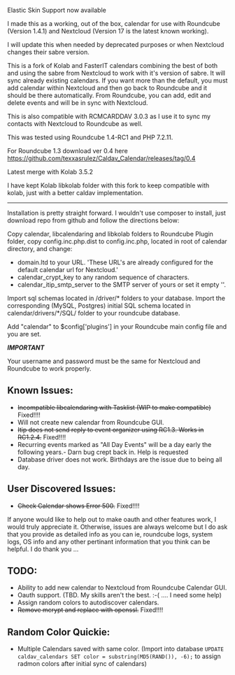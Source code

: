 Elastic Skin Support now available


I made this as a working, out of the box, calendar for use with Roundcube (Version 1.4.1) and Nextcloud (Version 17 is the latest known working).

I will update this when needed by deprecated purposes or when Nextcloud changes their sabre version.

This is a fork of Kolab and FasterIT calendars combining the best of both and using the sabre from Nextcloud to work with it's version of sabre. It will sync already existing calendars. If you want more than the default, you must add calendar within Nextcloud and then go back to Roundcube and it should be there automatically. From Roundcube, you can add, edit and delete events and will be in sync with Nextcloud.

This is also compatible with RCMCARDDAV 3.0.3 as I use it to sync my contacts with Nextcloud to Roundcube as well.

This was tested using Roundcube 1.4-RC1 and PHP 7.2.11.

For Roundcube 1.3 download ver 0.4 here https://github.com/texxasrulez/Caldav_Calendar/releases/tag/0.4

Latest merge with Kolab 3.5.2

I have kept Kolab libkolab folder with this fork to keep compatible with kolab, just with a better caldav implementation.

_________________________________________________________________________________________

Installation is pretty straight forward. I wouldn't use composer to install, just download repo from github and follow the directions below:

Copy calendar, libcalendaring and libkolab folders to Roundcube Plugin folder, copy config.inc.php.dist to config.inc.php, located in root of calendar directory, and change:
* domain.ltd to your URL. 'These URL's are already configured for the default calendar url for Nextcloud.'
* calendar_crypt_key to any random sequence of characters.
* calendar_itip_smtp_server to the SMTP server of yours or set it empty ''.

 Import sql schemas located in /driver/* folders to your database.	Import the corresponding (MySQL, Postgres) initial SQL schema located in calendar/drivers/*/SQL/ folder to your roundcube database.

Add "calendar" to $config['plugins'] in your Roundcube main config file and you are set.

***IMPORTANT***

Your username and password must be the same for Nextcloud and Roundcube to work properly.

Known Issues:
-------
* ~~Incompatible libcalendaring with Tasklist (WIP to make compatible)~~ Fixed!!!!
* Will not create new calendar from Roundcube GUI.
* ~~Itip does not send reply to event organizer using RC1.3. Works in RC1.2.4.~~ Fixed!!!!
* Recurring events marked as "All Day Events" will be a day early the following years.- Darn bug crept back in. Help is requested
* Database driver does not work. Birthdays are the issue due to being all day.

User Discovered Issues:
-------
* ~~Check Calendar shows Error 500.~~ Fixed!!!!

If anyone would like to help out to make oauth and other features work, I would truly appreciate it.
Otherwise, issues are always welcome but I do ask that you provide as detailed info as you can ie, roundcube logs, system logs, OS info and any other pertinant information that you think can be helpful. I do thank you ...


TODO:
-------
* Ability to add new calendar to Nextcloud from Roundcube Calendar GUI.
* Oauth support. (TBD. My skills aren't the best. :-(  ....  I need some help)
* Assign random colors to autodiscover calendars.
* ~~Remove mcrypt and replace with openssl.~~ Fixed!!!!

Random Color Quickie:
-------
* Multiple Calendars saved with same color. (Import into database `UPDATE caldav_calendars SET color = substring(MD5(RAND()), -6);` to assign radmon colors after initial sync of calendars)
